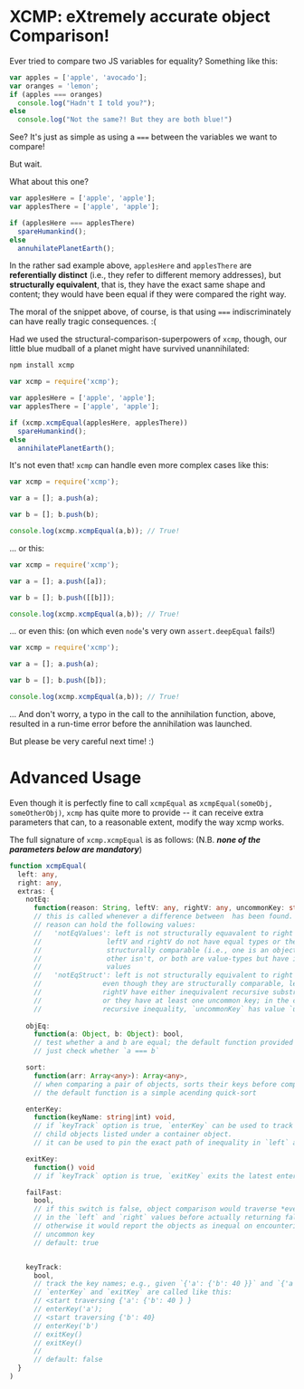 
# XCMP: eXtremely accurate object Comparison!
Ever tried to compare two JS variables for equality? Something like this:

```js
var apples = ['apple', 'avocado'];
var oranges = 'lemon';
if (apples === oranges)
  console.log("Hadn't I told you?");
else
  console.log("Not the same?! But they are both blue!")
```

See? It's just as simple as using a `===` between the variables we want to compare!

But wait.

What about this one?

```js
var applesHere = ['apple', 'apple'];
var applesThere = ['apple', 'apple'];

if (applesHere === applesThere)
  spareHumankind();
else
  annuhilatePlanetEarth();
```

In the rather sad example above, `applesHere` and `applesThere` are **referentially distinct** (i.e., they refer to different memory addresses), but **structurally equivalent**, that is, they have the exact same shape and content; they would have been equal if they were compared the right way. 

The moral of the snippet above, of course, is that using `===` indiscriminately can have really tragic consequences. :(

Had we used the structural-comparison-superpowers of `xcmp`, though, our little blue mudball of a planet might have survived unannihilated:

```sh
npm install xcmp
```

```js
var xcmp = require('xcmp');

var applesHere = ['apple', 'apple'];
var applesThere = ['apple', 'apple'];

if (xcmp.xcmpEqual(applesHere, applesThere))
  spareHumankind();
else
  annihilatePlanetEarth();
```

It's not even that! `xcmp` can handle even more complex cases like this:

```js
var xcmp = require('xcmp');

var a = []; a.push(a);

var b = []; b.push(b);

console.log(xcmp.xcmpEqual(a,b)); // True!
```
... or this:

```js
var xcmp = require('xcmp');

var a = []; a.push([a]);

var b = []; b.push([[b]]);

console.log(xcmp.xcmpEqual(a,b)); // True!
```

... or even this: (on which even `node`'s very own `assert.deepEqual` fails!)

```js
var xcmp = require('xcmp');

var a = []; a.push(a);

var b = []; b.push([b]);

console.log(xcmp.xcmpEqual(a,b)); // True! 
```

... And don't worry, a typo in the call to the annihilation function, above, resulted in a run-time error before the annihilation was launched. 

But please be very careful next time! :)

# Advanced Usage
Even though it is perfectly fine to call `xcmpEqual` as `xcmpEqual(someObj, someOtherObj)`, `xcmp` has quite more to provide -- it can receive extra parameters that can, to a reasonable extent, modify the way xcmp works.

The full signature of `xcmp.xcmpEqual` is as follows: 
(N.B. ***none of the parameters below are mandatory***)

```typescript
function xcmpEqual(
  left: any,
  right: any, 
  extras: {
    notEq:
      function(reason: String, leftV: any, rightV: any, uncommonKey: string): void,
      // this is called whenever a difference between  has been found.
      // reason can hold the following values:
      //   'notEqValues': left is not structurally equavalent to right because
      //                leftV and rightV do not have equal types or they are not
      //                structurally comparable (i.e., one is an object while the
      //                other isn't, or both are value-types but have inequal
      //                values
      //   'notEqStruct': left is not structurally equivalent to right because
      //               even though they are structurally comparable, leftV and
      //               rightV have either inequivalent recursive substructures
      //               or they have at least one uncommon key; in the case of
      //               recursive inequality, `uncommonKey` has value `undefined`
      
    objEq:
      function(a: Object, b: Object): bool,
      // test whether a and b are equal; the default function provided would
      // just check whether `a === b`

    sort:
      function(arr: Array<any>): Array<any>,
      // when comparing a pair of objects, sorts their keys before comparing them
      // the default function is a simple acending quick-sort

    enterKey:
      function(keyName: string|int) void,
      // if `keyTrack` option is true, `enterKey` can be used to track
      // child objects listed under a container object.
      // it can be used to pin the exact path of inequality in `left` and `right`.

    exitKey:
      function() void
      // if `keyTrack` option is true, `exitKey` exits the latest entered key

    failFast:
      bool,
      // if this switch is false, object comparison would traverse *every*
      // in the `left` and `right` values before actually returning false.
      // otherwise it would report the objects as inequal on encountering the first
      // uncommon key
      // default: true


    keyTrack:
      bool,
      // track the key names; e.g., given `{'a': {'b': 40 }}` and `{'a': {'b': 55}}`, if `keyTrack` is true,
      // `enterKey` and `exitKey` are called like this:
      // <start traversing {'a': {'b': 40 } }
      // enterKey('a');
      // <start traversing {'b': 40}
      // enterKey('b')
      // exitKey()
      // exitKey()
      //
      // default: false
  }
)
```
